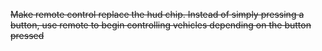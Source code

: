 ~~Make remote control replace the hud chip. Instead of simply pressing a button, use remote to begin controlling vehicles depending on the button pressed~~
